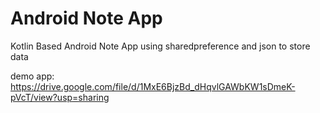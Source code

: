 # Android Note App

Kotlin Based Android Note App using sharedpreference and json to store data

demo app:
https://drive.google.com/file/d/1MxE6BjzBd_dHqvlGAWbKW1sDmeK-pVcT/view?usp=sharing

